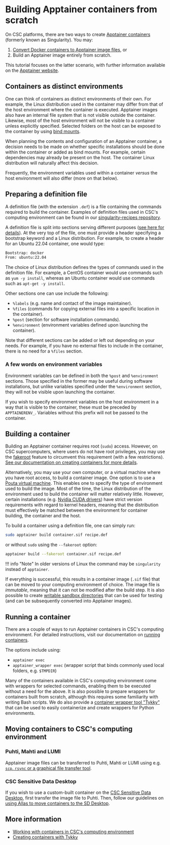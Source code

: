 # Building Apptainer containers from scratch

On CSC platforms, there are two ways to create
[Apptainer containers](https://apptainer.org/) (formerly known as Singularity).
You may:

1. [Convert Docker containers to Apptainer image files](../../computing/containers/creating.md#converting-a-docker-container),
   or
2. Build an Apptainer image entirely from scratch.

This tutorial focuses on the latter scenario, with further information
available on the
[Apptainer website](https://apptainer.org/docs/user/main/build_a_container.html).

## Containers as distinct environments

One can think of containers as distinct environments of their own. For example,
the Linux distribution used in the container may differ from that of the host
environment where the container is executed. Apptainer images also have an
internal file system that is not visible outside the container. Likewise, most
of the host environment will not be visible to a container unless explicitly
specified. Selected folders on the host can be exposed to the container by
using
[bind mounts](https://apptainer.org/docs/user/main/bind_paths_and_mounts.html).

When planning the contents and configuration of an Apptainer container, a
decision needs to be made on whether specific installations should be done
within the container or added as bind mounts. For example, certain dependencies
may already be present on the host. The container Linux distribution will
naturally affect this decision.

Frequently, the environment variables used within a container *versus* the host
environment will also differ (more on that below).

## Preparing a definition file

A definition file (with the extension `.def`) is a file containing the commands
required to build the container. Examples of definition files used in CSC's
computing environment can be found in our
[singularity-recipes repository](https://github.com/CSCfi/singularity-recipes).

A definition file is split into sections serving different purposes
([see here for details](https://apptainer.org/docs/user/main/definition_files.html)).
At the very top of the file, one must provide a header specifying a bootstrap
keyword and a Linux distribution. For example, to create a header for an Ubuntu
22.04 container, one would type:

```dockerfile
Bootstrap: docker
From: ubuntu:22.04
```

The choice of Linux distribution defines the types of commands used in the
definition file. For example, a CentOS container would use commands such as
`yum -y install`, whereas an Ubuntu container would use commands such as
`apt-get -y install`.

Other sections one can use include the following:

* `%labels` (e.g. name and contact of the image maintainer).
* `%files` (commands for copying external files into a specific location in the
  container).
* `%post` (section for software installation commands).
* `%environment` (environment variables defined upon launching the container).

Note that different sections can be added or left out depending on your needs.
For example, if you have no external files to include in the container, there
is no need for a `%files` section.

### A few words on environment variables

Environment variables can be defined in both the `%post` and `%environment`
sections. Those specified in the former may be useful during software
installations, but unlike variables specified under the `%environment` section,
they will not be visible upon launching the container.

If you wish to specify environment variables on the host environment in a way
that is visible to the container, these must be preceded by `APPTAINERENV_`.
Variables without this prefix will not be passed to the container.

## Building a container

Building an Apptainer container requires root (`sudo`) access. However, on CSC
supercomputers, where users do not have root privileges, you may use the
[fakeroot](https://apptainer.org/docs/user/main/fakeroot.html) feature to
circumvent this requirement (with a few restrictions).
[See our documentation on creating containers for more details](../../computing/containers/creating.md#building-a-container-without-sudo-access-on-puhti-and-mahti).

Alternatively, you may use your own computer, or a virtual machine where you
have root access, to build a container image. One option is to use a
[Pouta virtual machine](../../cloud/pouta/index.md). This enables one to
specify the type of environment used to build the image. Most of the time, the
Linux distribution of the environment used to build the container will matter
relatively little. However, certain installations (e.g.
[Nvidia CUDA drivers](https://docs.nvidia.com/cuda/cuda-installation-guide-linux/index.html))
have strict version requirements with regard to kernel headers, meaning that
the distribution must effectively be matched between the environment for
container building, the container and the host.

To build a container using a definition file, one can simply run:

```bash
sudo apptainer build container.sif recipe.def
```

or without `sudo` using the `--fakeroot` option:

```bash
apptainer build --fakeroot container.sif recipe.def
```

!!! info "Note"
    In older versions of Linux the command may be `singularity` instead of
    `apptainer`.

If everything is successful, this results in a container image (`.sif` file)
that can be moved to your computing environment of choice. The image file is
*immutable*, meaning that it can not be modified after the build step. It is
also possible to create
[writable sandbox directories](https://apptainer.org/docs/user/main/build_a_container.html#creating-writable-sandbox-directories)
that can be used for testing (and can be subsequently converted into Apptainer
images).

## Running a container

There are a couple of ways to run Apptainer containers in CSC's computing
environment. For detailed instructions, visit our documentation on
[running containers](../../computing/containers/run-existing.md).

The options include using:

* `apptainer exec`
* `apptainer_wrapper exec` (wrapper script that binds commonly used local
  folders, e.g. `$TMPDIR`)

Many of the containers available in CSC's computing environment come with
wrappers for selected commands, enabling them to be executed without a need for
the above. It is also possible to prepare wrappers for containers built from
scratch, although this requires some familiarity with writing Bash scripts. We
do also provide a
[container wrapper tool "Tykky"](../../computing/containers/tykky.md) that can
be used to easily containerize and create wrappers for Python environments.

## Moving containers to CSC's computing environment

### Puhti, Mahti and LUMI

Apptainer image files can be transferred to Puhti, Mahti or LUMI using e.g.
[`scp`, `rsync` or a graphical file transfer tool](../../data/moving/index.md).

### CSC Sensitive Data Desktop

If you wish to use a custom-built container on the
[CSC Sensitive Data Desktop](../../data/sensitive-data/sd_desktop.md), first
transfer the image file to Puhti. Then, follow our guidelines on
[using Allas to move containers to the SD Desktop](../../data/sensitive-data/sd-desktop-singularity.md).

## More information

* [Working with containers in CSC's computing environment](../../computing/containers/overview.md)
* [Creating containers with Tykky](../../computing/containers/tykky.md)
